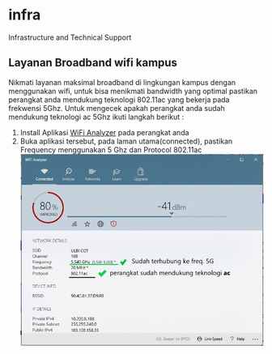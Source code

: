 # infra
Infrastructure and Technical Support

## Layanan Broadband wifi kampus

Nikmati layanan maksimal broadband di lingkungan kampus dengan menggunakan wifi, untuk bisa menikmati bandwidth yang optimal pastikan perangkat anda mendukung teknologi 802.11ac yang bekerja pada frekwensi 5Ghz. Untuk mengecek apakah perangkat anda sudah mendukung teknologi ac 5Ghz ikuti langkah berikut :
1. Install Aplikasi [WiFi Analyzer](https://apps.microsoft.com/store/detail/wifi-analyzer/9NBLGGH33N0N) pada perangkat anda
2. Buka aplikasi tersebut, pada laman utama(connected), pastikan Frequency menggunakan 5 Ghz dan Protocol 802.11ac
![WiFi Analyzer](/img/cekhwwifi.jpeg "Contoh perangkat yang sudah support wifi broadband kampus")

